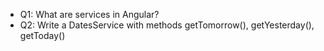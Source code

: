 - Q1: What are services in Angular?
- Q2: Write a DatesService with methods getTomorrow(), getYesterday(), getToday()

